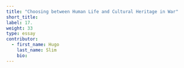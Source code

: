 ```yaml
---
title: "Choosing between Human Life and Cultural Heritage in War"
short_title:
label: 17.
weight: 33
type: essay
contributor:
  - first_name: Hugo
    last_name: Slim
    bio:
---
```

